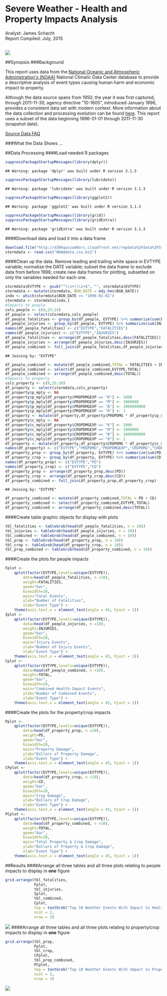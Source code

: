 # Severe Weather - Health and Property Impacts Analysis
Analyst: James Schacht  
Report Compiled: July, 2015  
##
<a href="http://www.linkedin.com/in/schachtjames" target="_blank" title="James Schacht"><img src="http://itsprinting.org/images/james.schacht.jpg"></a>

##Synopsis
###Background
<p>
This report uses data from the <a href=https://www.ncdc.noaa.gov/" target="_blank">National Oceanic and Atmospheric Administration's (NOAA)</a> National Climatic Data Center database to provide a descriptive analysis of event types causing human harm and economic impact to property. 
</p>
<p>
Although the data source spans from 1950, the year it was first captured, through 2011-11-30, agency directive "10-1605", introduced January 1996, provides a consistent data set with modern context. More information about the data collection and processing evolution can be found <a href="https://www.ncdc.noaa.gov/stormevents/details.jsp" target="_blank">here</a>.  This report uses a subset of the data beginning 1996-01-01 through 2011-11-30 (snapshot date).
</p>
<p>
<a href="https://d396qusza40orc.cloudfront.net/repdata%2Fpeer2_doc%2FNCDC%20Storm%20Events-FAQ%20Page.pdf" target="_blank">Source Data FAQ</a>
</p>
###What the Data Shows
...


##Data Processing
####Load needed R packages

```r
suppressPackageStartupMessages(library(dplyr))
```

```
## Warning: package 'dplyr' was built under R version 3.1.3
```

```r
suppressPackageStartupMessages(library(lubridate))
```

```
## Warning: package 'lubridate' was built under R version 3.1.3
```

```r
suppressPackageStartupMessages(library(ggplot2))
```

```
## Warning: package 'ggplot2' was built under R version 3.1.3
```

```r
suppressPackageStartupMessages(library(grid))
suppressPackageStartupMessages(library(gridExtra))
```

```
## Warning: package 'gridExtra' was built under R version 3.1.3
```
####Download data and load it into a data frame

```r
download.file("http://d396qusza40orc.cloudfront.net/repdata%2Fdata%2FStormData.csv.bz2", "NOAAdata.csv.bz2", mode="wb")
stormdata <- read.csv("NOAAdata.csv.bz2")
```
####Clean up the data. Remove leading and trailing white space in EVTYPE variable; normalize the DATE variable; subset the data frame to exclude data from before 1996; create new data frames for plotting, subsetted on only the variables needed for each one.

```r
stormdata$EVTYPE <- gsub("^\\s+|\\s+$", "", stormdata$EVTYPE)
stormdata <- mutate(stormdata, BGN_DATE = mdy_hms(BGN_DATE))
indx <- which(stormdata$BGN_DATE >= "1996-01-01")
stormdata <- stormdata[indx,]
#Impacts to people
cols_people <- c(8,23:24)
df_people <- select(stormdata,cols_people)
df_people_fatalities <- group_by(df_people, EVTYPE) %>% summarize(sum(FATALITIES))
df_people_injuries <- group_by(df_people, EVTYPE) %>% summarize(sum(INJURIES))
names(df_people_fatalities) <- c("EVTYPE","FATALITIES")
names(df_people_injuries) <- c("EVTYPE","INJURIES")
df_people_fatalities <- arrange(df_people_fatalities,desc(FATALITIES))
df_people_injuries <- arrange(df_people_injuries,desc(INJURIES))
df_people_combined <- full_join(df_people_fatalities,df_people_injuries)
```

```
## Joining by: "EVTYPE"
```

```r
df_people_combined <- mutate(df_people_combined,TOTAL = FATALITIES + INJURIES)
df_people_combined <- select(df_people_combined,EVTYPE,TOTAL)
df_people_combined <- arrange(df_people_combined,desc(TOTAL))
#Impacts to property
cols_property <- c(8,25:28)
df_property <- select(stormdata,cols_property)
df_property$p_mply <- NA
df_property$p_mply[df_property$PROPDMGEXP == "K"] <- 1000
df_property$p_mply[df_property$PROPDMGEXP == "M"] <- 1000000
df_property$p_mply[df_property$PROPDMGEXP == "B"] <- 1000000000
df_property$p_mply[df_property$PROPDMGEXP == "0"] <- 1
df_property <- mutate(df_property,df_property$PROPDMG * df_property$p_mply)
df_property$c_mply <- NA
df_property$c_mply[df_property$CROPDMGEXP == "K"] <- 1000
df_property$c_mply[df_property$CROPDMGEXP == "M"] <- 1000000
df_property$c_mply[df_property$CROPDMGEXP == "B"] <- 1000000000
df_property$c_mply[df_property$CROPDMGEXP == "0"] <- 1
df_property <- mutate(df_property,df_property$CROPDMG * df_property$c_mply)
names(df_property) <- c("EVTYPE","PROPDMG","PROPDMGEXP","CROPDMG","CROPDMGEXP","p_mply","PD","c_mply","CD")
df_property_prop <- group_by(df_property, EVTYPE) %>% summarize(sum(PD,na.rm=T))
df_property_crop <- group_by(df_property, EVTYPE) %>% summarize(sum(CD,na.rm=T))
names(df_property_prop) <- c("EVTYPE","PD")
names(df_property_crop) <- c("EVTYPE","CD")
df_property_prop <- arrange(df_property_prop,desc(PD))
df_property_crop <- arrange(df_property_crop,desc(CD))
df_property_combined <- full_join(df_property_prop,df_property_crop)
```

```
## Joining by: "EVTYPE"
```

```r
df_property_combined <- mutate(df_property_combined,TOTAL = PD + CD)
df_property_combined <- select(df_property_combined,EVTYPE,TOTAL)
df_property_combined <- arrange(df_property_combined,desc(TOTAL))
```
####Create table graphic objects for display with plots

```r
tbl_fatalities <- tableGrob(head(df_people_fatalities, n = 10))
tbl_injuries <- tableGrob(head(df_people_injuries, n = 10))
tbl_combined <- tableGrob(head(df_people_combined, n = 10))
tbl_prop <- tableGrob(head(df_property_prop, n = 10))
tbl_crop <- tableGrob(head(df_property_crop, n = 10))
tbl_prop_combined <- tableGrob(head(df_property_combined, n = 10))
```
####Create the plots for people impacts

```r
Fplot <- 
    qplot(factor(EVTYPE,levels=unique(EVTYPE)),
        data=head(df_people_fatalities, n =10), 
        weight=FATALITIES, 
        geom="bar", 
        binwidth=20,
        main="Fatal Events",
        ylab="Number of Fatalities",
        xlab="Event Type") +
    theme(axis.text.x = element_text(angle = 45, hjust = 1))
Iplot <- 
    qplot(factor(EVTYPE,levels=unique(EVTYPE)),
        data=head(df_people_injuries, n =10), 
        weight=INJURIES, 
        geom="bar", 
        binwidth=20,
        main="Injury Events",
        ylab="Number of Injury Events",
        xlab="Event Type") +
    theme(axis.text.x = element_text(angle = 45, hjust = 1))
Cplot <- 
    qplot(factor(EVTYPE,levels=unique(EVTYPE)),
        data=head(df_people_combined, n =10), 
        weight=TOTAL, 
        geom="bar", 
        binwidth=20,
        main="Combined Health-Impact Events",
        ylab="Number of Combined Events",
        xlab="Event Type") +
    theme(axis.text.x = element_text(angle = 45, hjust = 1))
```
####Create the plots for the property/crop impacts

```r
Pplot <- 
    qplot(factor(EVTYPE,levels=unique(EVTYPE)),
        data=head(df_property_prop, n =10), 
        weight=PD, 
        geom="bar", 
        binwidth=20,
        main="Property Damage",
        ylab="Dollars of Property Damage",
        xlab="Event Type") +
    theme(axis.text.x = element_text(angle = 45, hjust = 1))
CPplot <- 
    qplot(factor(EVTYPE,levels=unique(EVTYPE)),
        data=head(df_property_crop, n =10), 
        weight=CD, 
        geom="bar", 
        binwidth=20,
        main="Crop Damage",
        ylab="Dollars of Crop Damage",
        xlab="Event Type") +
    theme(axis.text.x = element_text(angle = 45, hjust = 1))
PCplot <- 
    qplot(factor(EVTYPE,levels=unique(EVTYPE)),
        data=head(df_property_combined, n =10), 
        weight=TOTAL, 
        geom="bar", 
        binwidth=20,
        main="Total Property & Crop Damage",
        ylab="Dollars of Property & Crop Damage",
        xlab="Event Type") +
    theme(axis.text.x = element_text(angle = 45, hjust = 1))
```
##Results
####Arrange all three tables and all three plots relating to people impacts to display in <strong>one</strong> figure

```r
grid.arrange(tbl_fatalities,
             Fplot,
             tbl_injuries,
             Iplot,
             tbl_combined,
             Cplot,
             top = textGrob("Top 10 Weather Events With Impact to Health 1996 - 2011",gp=gpar(fontsize=20,font=3)),
             ncol = 2,
             nrow = 3)
```

![](weather-risks-analysis_files/figure-html/unnamed-chunk-7-1.png) 
####Arrange all three tables and all three plots relating to property/crop impacts to display in <strong>one</strong> figure

```r
grid.arrange(tbl_prop,
             Pplot,
             tbl_crop,
             CPplot,
             tbl_prop_combined,
             PCplot,
             top = textGrob("Top 10 Weather Events With Impact to Property & Crop Damage 1996 - 2011",gp=gpar(fontsize=20,font=3)),
             ncol = 2,
             nrow = 3)
```

![](weather-risks-analysis_files/figure-html/unnamed-chunk-8-1.png) 
